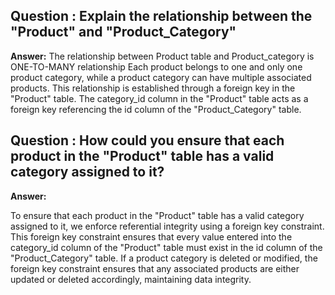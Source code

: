 ## Question : Explain the relationship between the "Product" and "Product_Category"

**Answer:**
The relationship between Product table and Product_category is ONE-TO-MANY relationship
Each product belongs to one and only one product category,
while a product category can have multiple associated products.
This relationship is established through a foreign key in the "Product" table. 
The category_id column in the "Product" table acts as a foreign key referencing the id column of the "Product_Category" table.


## Question : How could you ensure that each product in the "Product" table has a valid category assigned to it?

**Answer:**

To ensure that each product in the "Product" table has a valid category assigned to it, we enforce referential integrity using a foreign key constraint.
This foreign key constraint ensures that every value entered into the category_id column of the "Product" table must exist in the id column of the "Product_Category" table.
If a product category is deleted or modified, the foreign key constraint ensures that any associated products are either updated or deleted accordingly, maintaining data integrity.
